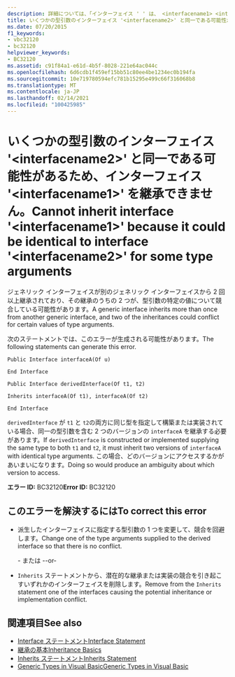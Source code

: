 ```yaml
---
description: 詳細については、「インターフェイス ' ' は、 <interfacename1> <interfacename2> 一部の型引数のインターフェイス ' ' と同一である可能性があるため、継承できません。
title: いくつかの型引数のインターフェイス '<interfacename2>' と同一である可能性があるため、インターフェイス '<interfacename1>' を継承できません。
ms.date: 07/20/2015
f1_keywords:
- vbc32120
- bc32120
helpviewer_keywords:
- BC32120
ms.assetid: c91f84a1-e61d-4b5f-8028-221e64ac044c
ms.openlocfilehash: 6d6cdb1f459ef15bb51c80ee4be1234ec0b194fa
ms.sourcegitcommit: 10e719780594efc781b15295e499c66f316068b8
ms.translationtype: MT
ms.contentlocale: ja-JP
ms.lasthandoff: 02/14/2021
ms.locfileid: "100425985"
---
```

# <a name="cannot-inherit-interface-interfacename1-because-it-could-be-identical-to-interface-interfacename2-for-some-type-arguments"></a><span data-ttu-id="96710-103">いくつかの型引数のインターフェイス '\<interfacename2>' と同一である可能性があるため、インターフェイス '\<interfacename1>' を継承できません。</span><span class="sxs-lookup"><span data-stu-id="96710-103">Cannot inherit interface '\<interfacename1>' because it could be identical to interface '\<interfacename2>' for some type arguments</span></span>

<span data-ttu-id="96710-104">ジェネリック インターフェイスが別のジェネリック インターフェイスから 2 回以上継承されており、その継承のうちの 2 つが、型引数の特定の値について競合している可能性があります。</span><span class="sxs-lookup"><span data-stu-id="96710-104">A generic interface inherits more than once from another generic interface, and two of the inheritances could conflict for certain values of type arguments.</span></span>  
  
 <span data-ttu-id="96710-105">次のステートメントでは、このエラーが生成される可能性があります。</span><span class="sxs-lookup"><span data-stu-id="96710-105">The following statements can generate this error.</span></span>  
  
 `Public Interface interfaceA(Of u)`  
  
 `End Interface`  
  
 `Public Interface derivedInterface(Of t1, t2)`  
  
 `Inherits interfaceA(Of t1), interfaceA(Of t2)`  
  
 `End Interface`  
  
 <span data-ttu-id="96710-106">`derivedInterface` が `t1` と `t2`の両方に同じ型を指定して構築または実装されている場合、同一の型引数を含む 2 つのバージョンの `interfaceA` を継承する必要があります。</span><span class="sxs-lookup"><span data-stu-id="96710-106">If `derivedInterface` is constructed or implemented supplying the same type to both `t1` and `t2`, it must inherit two versions of `interfaceA` with identical type arguments.</span></span> <span data-ttu-id="96710-107">この場合、どのバージョンにアクセスするかがあいまいになります。</span><span class="sxs-lookup"><span data-stu-id="96710-107">Doing so would produce an ambiguity about which version to access.</span></span>  
  
 <span data-ttu-id="96710-108">**エラー ID:** BC32120</span><span class="sxs-lookup"><span data-stu-id="96710-108">**Error ID:** BC32120</span></span>  
  
## <a name="to-correct-this-error"></a><span data-ttu-id="96710-109">このエラーを解決するには</span><span class="sxs-lookup"><span data-stu-id="96710-109">To correct this error</span></span>  
  
- <span data-ttu-id="96710-110">派生したインターフェイスに指定する型引数の 1 つを変更して、競合を回避します。</span><span class="sxs-lookup"><span data-stu-id="96710-110">Change one of the type arguments supplied to the derived interface so that there is no conflict.</span></span>  
  
     <span data-ttu-id="96710-111">- または -</span><span class="sxs-lookup"><span data-stu-id="96710-111">-or-</span></span>  
  
- <span data-ttu-id="96710-112">`Inherits` ステートメントから、潜在的な継承または実装の競合を引き起こすいずれかのインターフェイスを削除します。</span><span class="sxs-lookup"><span data-stu-id="96710-112">Remove from the `Inherits` statement one of the interfaces causing the potential inheritance or implementation conflict.</span></span>  
  
## <a name="see-also"></a><span data-ttu-id="96710-113">関連項目</span><span class="sxs-lookup"><span data-stu-id="96710-113">See also</span></span>

- [<span data-ttu-id="96710-114">Interface ステートメント</span><span class="sxs-lookup"><span data-stu-id="96710-114">Interface Statement</span></span>](../language-reference/statements/interface-statement.md)
- [<span data-ttu-id="96710-115">継承の基本</span><span class="sxs-lookup"><span data-stu-id="96710-115">Inheritance Basics</span></span>](../programming-guide/language-features/objects-and-classes/inheritance-basics.md)
- [<span data-ttu-id="96710-116">Inherits ステートメント</span><span class="sxs-lookup"><span data-stu-id="96710-116">Inherits Statement</span></span>](../language-reference/statements/inherits-statement.md)
- [<span data-ttu-id="96710-117">Generic Types in Visual Basic</span><span class="sxs-lookup"><span data-stu-id="96710-117">Generic Types in Visual Basic</span></span>](../programming-guide/language-features/data-types/generic-types.md)
